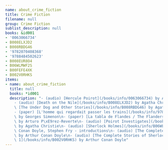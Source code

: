 ```yaml
---
name: about_crime_fiction
title: Crime Fiction
filename: null
group: Crime Fiction
sublist_description: null
books: &id001
- '0063066734'
- B008ELXJD2
- B008RBDG46
- '9782070408368'
- '9788484502623'
- B008EUR8O4
- B06WLMWF2S
- B00FEFE4XK
- B002V0RHKS
items:
- name: about_crime_fiction
  title: null
  books: *id001
  description: "- (audio) [Hercule Poirot](/books/info/0063066734) by Agatha Christie\n\
    - (audio) [Death on the Nile](/books/info/B008ELXJD2) by Agatha Christie\n- (audio)\
    \ [The Under Dog and Other Stories](/books/info/B008RBDG46) by Agatha Christie\n\
    - (paper) [L'homme qui regardait passer les trains](/books/info/9782070408368)\
    \ by Georges Simenon\n- (paper) [La tabla de Flandes / The Flanders Panel](/books/info/9788484502623)\
    \ by Arturo P\xE9rez-Reverte\n- (audio) [Poirot Investigates](/books/info/B008EUR8O4)\
    \ by Agatha Christie\n- (audio) [Sherlock Holmes](/books/info/B06WLMWF2S) by Arthur\
    \ Conan Doyle, Stephen Fry - introductions\n- (audio) [The Complete Sherlock Holmes](/books/info/B00FEFE4XK)\
    \ by Arthur Conan Doyle\n- (audio) [The Complete Stories of Sherlock Holmes, Volume\
    \ 1](/books/info/B002V0RHKS) by Arthur Conan Doyle"
---
```



